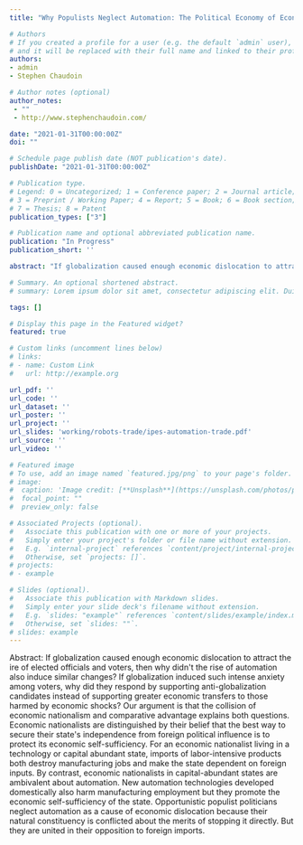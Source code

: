 ```yaml
---
title: "Why Populists Neglect Automation: The Political Economy of Economic Dislocation"

# Authors
# If you created a profile for a user (e.g. the default `admin` user), write the username (folder name) here 
# and it will be replaced with their full name and linked to their profile.
authors:
- admin
- Stephen Chaudoin

# Author notes (optional)
author_notes:
 - ""
 - http://www.stephenchaudoin.com/

date: "2021-01-31T00:00:00Z"
doi: ""

# Schedule page publish date (NOT publication's date).
publishDate: "2021-01-31T00:00:00Z"

# Publication type.
# Legend: 0 = Uncategorized; 1 = Conference paper; 2 = Journal article;
# 3 = Preprint / Working Paper; 4 = Report; 5 = Book; 6 = Book section;
# 7 = Thesis; 8 = Patent
publication_types: ["3"]

# Publication name and optional abbreviated publication name.
publication: "In Progress"
publication_short: ''

abstract: "If globalization caused enough economic dislocation to attract the ire of elected officials and voters, then why didn't the rise of automation also induce similar changes? If globalization induced such intense anxiety among voters, why did they respond by supporting anti-globalization candidates instead of supporting greater economic transfers to those harmed by economic shocks? Our argument is that the collision of economic nationalism and comparative advantage explains both questions. Economic nationalists are distinguished by their belief that the best way to secure their state's independence from foreign political influence is to protect its economic self-sufficiency. For an economic nationalist living in a technology or capital abundant state, imports of labor-intensive products both destroy manufacturing jobs and make the state dependent on foreign inputs. By contrast, economic nationalists in capital-abundant states are ambivalent about automation. New automation technologies developed domestically also harm manufacturing employment but they promote the economic self-sufficiency of the state. Opportunistic populist politicians neglect automation as a cause of economic dislocation because their natural constituency is conflicted about the merits of stopping it directly. But they are united in their opposition to foreign imports."

# Summary. An optional shortened abstract.
# summary: Lorem ipsum dolor sit amet, consectetur adipiscing elit. Duis posuere tellus ac convallis placerat. Proin tincidunt magna sed ex sollicitudin condimentum.

tags: []

# Display this page in the Featured widget?
featured: true

# Custom links (uncomment lines below)
# links:
# - name: Custom Link
#   url: http://example.org

url_pdf: ''
url_code: ''
url_dataset: ''
url_poster: ''
url_project: ''
url_slides: 'working/robots-trade/ipes-automation-trade.pdf'
url_source: ''
url_video: ''

# Featured image
# To use, add an image named `featured.jpg/png` to your page's folder. 
# image:
#  caption: 'Image credit: [**Unsplash**](https://unsplash.com/photos/pLCdAaMFLTE)'
#  focal_point: ""
#  preview_only: false

# Associated Projects (optional).
#   Associate this publication with one or more of your projects.
#   Simply enter your project's folder or file name without extension.
#   E.g. `internal-project` references `content/project/internal-project/index.md`.
#   Otherwise, set `projects: []`.
# projects:
# - example

# Slides (optional).
#   Associate this publication with Markdown slides.
#   Simply enter your slide deck's filename without extension.
#   E.g. `slides: "example"` references `content/slides/example/index.md`.
#   Otherwise, set `slides: ""`.
# slides: example
---
```


Abstract: If globalization caused enough economic dislocation to attract the ire of elected officials and voters, then why didn't the rise of automation also induce similar changes? If globalization induced such intense anxiety among voters, why did they respond by supporting anti-globalization candidates instead of supporting greater economic transfers to those harmed by economic shocks? Our argument is that the collision of economic nationalism and comparative advantage explains both questions. Economic nationalists are distinguished by their belief that the best way to secure their state's independence from foreign political influence is to protect its economic self-sufficiency. For an economic nationalist living in a technology or capital abundant state, imports of labor-intensive products both destroy manufacturing jobs and make the state dependent on foreign inputs. By contrast, economic nationalists in capital-abundant states are ambivalent about automation. New automation technologies developed domestically also harm manufacturing employment but they promote the economic self-sufficiency of the state. Opportunistic populist politicians neglect automation as a cause of economic dislocation because their natural constituency is conflicted about the merits of stopping it directly. But they are united in their opposition to foreign imports.
